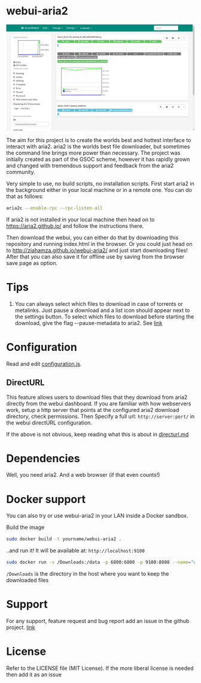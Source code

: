 webui-aria2
===========

![Main interface](/screenshots/overview.png?raw=true)

The aim for this project is to create the worlds best and hottest interface to interact with aria2. aria2 is the worlds best file downloader, but sometimes the command line brings more power than necessary. The project was initially created as part of the GSOC scheme, however it has rapidly grown and changed with tremendous support and feedback from the aria2 community.

Very simple to use, no build scripts, no installation scripts. First start aria2 in the background either in your local machine or in a remote one. You can do that as follows:
````bash
aria2c --enable-rpc --rpc-listen-all
````


If aria2 is not installed in your local machine then head on to https://aria2.github.io/ and follow the instructions there.

Then download the webui, you can either do that by downloading this repository and running index.html in the browser. Or you could just head on to http://ziahamza.github.io/webui-aria2/ and just start downloading files! After that you can also save it for offline use by saving from the browser save page as option.

Tips
====
1. You can always select which files to download in case of torrents or metalinks. Just pause a download and a list icon should appear next to the settings button. To select which files to download before starting the download, give the flag --pause-metadata to aria2. See [link](http://aria2.sourceforge.net/manual/en/html/aria2c.html#cmdoption--pause-metadata)

Configuration
=============
Read and edit [configuration.js](configuration.js).

DirectURL
---------
This feature allows users to download files that they download from aria2 directly from the webui dashboard. If you are familiar with how webservers work, setup a http server that points at the configured aria2 download directory, check permissions. Then Specify a full url: ```http://server:port/``` in the webui directURL configuration.

If the above is not obvious, keep reading what this is about in [directurl.md](directurl.md)

Dependencies
============
Well, you need aria2. And a web browser (if that even counts!)

Docker support
==============
You can also try or use webui-aria2 in your LAN inside a Docker sandbox.

Build the image

````bash
sudo docker build -t yourname/webui-aria2 .
````

..and run it! It will be available at: `http://localhost:9100`

````bash
sudo docker run -v /Downloads:/data -p 6800:6800 -p 9100:8080 --name="webui-aria2" yourname/webui-aria2
````

`/Downloads` is the directory in the host where you want to keep the downloaded files

Support
=======
For any support, feature request and bug report add an issue in the github project. [link](https://github.com/ziahamza/webui-aria2/issues)

License
=======
Refer to the LICENSE file (MIT License). If the more liberal license is needed then add it as an issue
